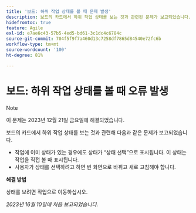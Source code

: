 ```yaml
---
title: '보드: 하위 작업 상태를 볼 때 문제 발생'
description: 보드의 카드에서 하위 작업 상태를 보는 것과 관련된 문제가 보고되었습니다.
hidefromtoc: true
feature: Agile
exl-id: e7ae6c43-57b5-4ed5-bd61-3c1dc4c6784c
source-git-commit: 704f5f9f7a460d13c7258df7865d84540e72fc6b
workflow-type: tm+mt
source-wordcount: '100'
ht-degree: 81%

---
```


# 보드: 하위 작업 상태를 볼 때 오류 발생

>[!NOTE]
>
>이 문제는 2023년 12월 21일 금요일에 해결되었습니다.

보드의 카드에서 하위 작업 상태를 보는 것과 관련해 다음과 같은 문제가 보고되었습니다.

* 작업에 이미 상태가 있는 경우에도 상태가 “상태 선택”으로 표시됩니다. 이 상태는 작업을 직접 볼 때 표시됩니다.
* 사용자가 상태를 선택하려고 하면 빈 화면으로 바뀌고 새로 고침해야 합니다.

**해결 방법**

상태를 보려면 작업으로 이동하십시오.

_2023년 16월 10일에 처음 보고되었습니다._
